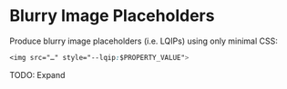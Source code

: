 # Blurry Image Placeholders

Produce blurry image placeholders (i.e. LQIPs) using only minimal CSS:

```css
<img src="…" style="--lqip:$PROPERTY_VALUE">
```

TODO: Expand
